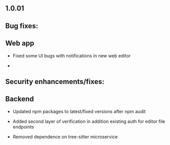 ## 1.0.01

## Bug fixes:

## Web app

* Fixed some UI bugs with notifications in new web editor

*

## Security enhancements/fixes:

## Backend

* Updated npm packages to latest/fixed versions after npm audit

* Added second layer of verification in addition existing auth for editor file endpoints

* Removed dependence on tree-sitter microservice

##
